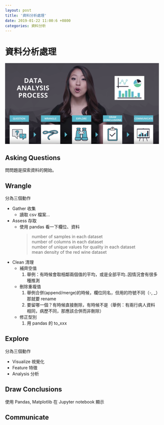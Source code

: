 ```yaml
---
layout: post
title: '資料分析處理'
date: 2019-01-22 11:00:6 +0800
categories: 資料分析
---
```


# 資料分析處理

![](/../assets/img/DataAnalysisProcess.png)

## Asking Questions

問問題是探索資料的開始。

## Wrangle

分為三個動作

- Gather 收集
  - 讀取 csv 檔案...
- Assess 存取
  - 使用 pandas 看一下欄位、資料
    > number of samples in each dataset\
    > number of columns in each dataset\
    > number of unique values for quality in each dataset\
    > mean density of the red wine dataset
- Clean 清理
  - 補齊空值
    1. 舉例：有時候會取相鄰兩個值的平均，或是全部平均..因情況會有很多種推測
  - 刪除重複值
    1. 舉例合併(append/merge)的時候，欄位同名，但用的符號不同（-, \_）那就要 rename
    2. 要留哪一個？有時候直接刪除，有時候不是（舉例：有兩行病人資料相同，病歷不同，那應該合併而非刪除）
  - 修正型別
    1. 用 pandas 的 to_xxx

## Explore

分為三個動作

- Visualize 視覺化
- Feature 特徵
- Analysis 分析

## Draw Conclusions

使用 Pandas, Matplotlib 在 Jupyter notebook 顯示

## Communicate
